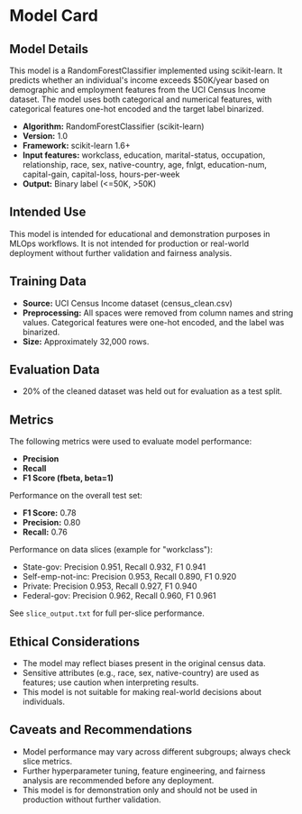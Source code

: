 # Model Card

## Model Details

This model is a RandomForestClassifier implemented using scikit-learn. It predicts whether an individual's income exceeds $50K/year based on demographic and employment features from the UCI Census Income dataset. The model uses both categorical and numerical features, with categorical features one-hot encoded and the target label binarized.

- **Algorithm:** RandomForestClassifier (scikit-learn)
- **Version:** 1.0
- **Framework:** scikit-learn 1.6+
- **Input features:** workclass, education, marital-status, occupation, relationship, race, sex, native-country, age, fnlgt, education-num, capital-gain, capital-loss, hours-per-week
- **Output:** Binary label (<=50K, >50K)

## Intended Use

This model is intended for educational and demonstration purposes in MLOps workflows. It is not intended for production or real-world deployment without further validation and fairness analysis.

## Training Data

- **Source:** UCI Census Income dataset (census_clean.csv)
- **Preprocessing:** All spaces were removed from column names and string values. Categorical features were one-hot encoded, and the label was binarized.
- **Size:** Approximately 32,000 rows.

## Evaluation Data

- 20% of the cleaned dataset was held out for evaluation as a test split.

## Metrics

The following metrics were used to evaluate model performance:
- **Precision**
- **Recall**
- **F1 Score (fbeta, beta=1)**

Performance on the overall test set:
- **F1 Score:** 0.78
- **Precision:** 0.80
- **Recall:** 0.76

Performance on data slices (example for "workclass"):
- State-gov: Precision 0.951, Recall 0.932, F1 0.941
- Self-emp-not-inc: Precision 0.953, Recall 0.890, F1 0.920
- Private: Precision 0.953, Recall 0.927, F1 0.940
- Federal-gov: Precision 0.962, Recall 0.960, F1 0.961

See `slice_output.txt` for full per-slice performance.

## Ethical Considerations

- The model may reflect biases present in the original census data.
- Sensitive attributes (e.g., race, sex, native-country) are used as features; use caution when interpreting results.
- This model is not suitable for making real-world decisions about individuals.

## Caveats and Recommendations

- Model performance may vary across different subgroups; always check slice metrics.
- Further hyperparameter tuning, feature engineering, and fairness analysis are recommended before any deployment.
- This model is for demonstration only and should not be used in production without further validation.
